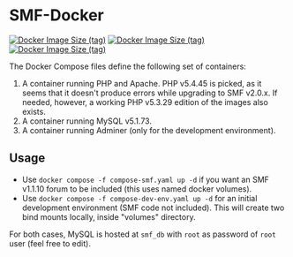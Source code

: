 # SMF-Docker
[![Docker Image Size (tag)](https://img.shields.io/docker/image-size/ezerous/smf/1.1.10-latest?label=smf)](https://hub.docker.com/repository/docker/ezerous/smf/tags)
[![Docker Image Size (tag)](https://img.shields.io/docker/image-size/ezerous/php-apache/5.4-latest?label=php-apache)](https://hub.docker.com/repository/docker/ezerous/php-apache/tags)
[![Docker Image Size (tag)](https://img.shields.io/docker/image-size/ezerous/mysql/5.1-latest?label=mysql)](https://hub.docker.com/repository/docker/ezerous/mysql/tags)

The Docker Compose files define the following set of containers:

1. A container running PHP and Apache. PHP v5.4.45 is picked, as it seems that it doesn't produce errors while upgrading to SMF v2.0.x. If needed, however, a working PHP v5.3.29 edition of the images also exists.
2. A container running MySQL v5.1.73.
3. A container running Adminer (only for the development environment).

## Usage

- Use `docker compose -f compose-smf.yaml up -d` if you want an SMF v1.1.10 forum to be included (this uses named docker volumes).
- Use `docker compose -f compose-dev-env.yaml up -d` for an initial development environment (SMF code not included). This will create two bind mounts locally, inside "volumes" directory.

For both cases, MySQL is hosted at `smf_db` with `root` as password of `root` user (feel free to edit).